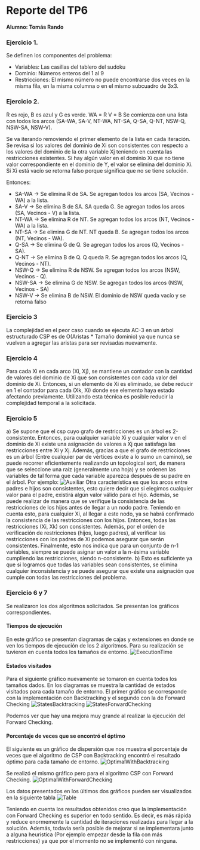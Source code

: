 # Reporte del TP6
 **Alumno: Tomás Rando**

### Ejercicio 1.

Se definen los componentes del problema:


- Variables: Las casillas del tablero del sudoku
- Dominio: Números enteros del 1 al 9
- Restricciones: El mismo número no puede encontrarse dos veces en la misma fila, en la misma columna o en el mismo subcuadro de 3x3.


### Ejercicio 2.
R es rojo, B es azul y G es verde.
WA = R
V = B
Se comienza con una lista con todos los arcos (SA-WA, SA-V, NT-WA, NT-SA, Q-SA, Q-NT, NSW-Q, NSW-SA, NSW-V).


Se va iterando removiendo el primer elemento de la lista en cada iteración. Se revisa si los valores del dominio de Xi son consistentes con respecto a los valores del dominio de la otra variable Xj teniendo en cuenta las restricciones existentes. Si hay algún valor en el dominio Xi que no tiene valor correspondiente en el dominio de Y, el valor se elimina del dominio Xi. Si Xi está vacío se retorna falso porque significa que no se tiene solución.


Entonces:  
- SA-WA -> Se elimina R de SA. Se agregan todos los arcos (SA, Vecinos - WA) a la lista.
- SA-V -> Se elimina B de SA. SA queda G. Se agregan todos los arcos (SA, Vecinos - V) a la lista.
- NT-WA -> Se elimina R de NT. Se agregan todos los arcos (NT, Vecinos - WA) a la lista.
- NT-SA -> Se elimina G de NT. NT queda B. Se agregan todos los arcos (NT, Vecinos - WA).
- Q-SA -> Se elimina G de Q. Se agregan todos los arcos (Q, Vecinos - SA).
- Q-NT -> Se elimina B de Q. Q queda R. Se agregan todos los arcos (Q, Vecinos - NT).
- NSW-Q -> Se elimina R de NSW. Se agregan todos los arcos (NSW, Vecinos - Q).
- NSW-SA -> Se elimina G de NSW. Se agregan todos los arcos (NSW, Vecinos - SA)
- NSW-V -> Se elimina B de NSW. El dominio de NSW queda vacío y se retorna falso


### Ejercicio 3


La complejidad en el peor caso cuando se ejecuta AC-3 en un árbol estructurado CSP es de O(Aristas * Tamaño dominio) ya que nunca se vuelven a agregar las aristas para ser revisadas nuevamente.


### Ejercicio 4
Para cada Xi en cada arco (Xi, Xj), se mantiene un contador con la cantidad de valores del dominio de Xi que son consistentes con cada valor del dominio de Xi. Entonces, si un elemento de Xi es eliminado, se debe reducir en 1 el contador para cada (Xk, Xi) donde ese elemento haya estado afectando previamente. Utilizando esta técnica es posible reducir la complejidad temporal a la solicitada.


### Ejercicio 5
a)
Se supone que el csp cuyo grafo de restricciones es un árbol es 2-consistente. Entonces, para cualquier variable Xi y cualquier valor v en el dominio de Xi existe una asignación de valores a Xj que satisfaga las restricciones entre Xi y Xj. Además, gracias a que el grafo de restricciones es un árbol (Entre cualquier par de vértices existe a lo sumo un camino), se puede recorrer eficientemente realizando un topological sort, de manera que se seleccione una raíz (generalmente una hoja) y se ordenen las variables de tal forma que cada variable aparezca después de su padre en el árbol. Por ejemplo:
![Auxiliar](Images/auxiliar.png)
Otra característica es que los arcos entre padres e hijos son consistentes, esto quiere decir que si elegimos cualquier valor para el padre, existirá algún valor válido para el hijo. Además, se puede realizar de manera que se verifique la consistencia de las restricciones de los hijos antes de llegar a un nodo padre. Teniendo en cuenta esto, para cualquier Xi, al llegar a este nodo, ya se habrá confirmado la consistencia de las restricciones con los hijos. Entonces, todas las restricciones (Xi, Xk) son consistentes. Además, por el orden de verificación de restricciones (hijos, luego padres), al verificar las restricciones con los padres de Xi podemos asegurar que serán consistentes. Finalmente, esto nos indica que para un conjunto de n-1 variables, siempre se puede asignar un valor a la n-ésima variable cumpliendo las restricciones, siendo n-consistente.
b)
Esto es suficiente ya que si logramos que todas las variables sean consistentes, se elimina cualquier inconsistencia y se puede asegurar que existe una asignación que cumple con todas las restricciones del problema. 


### Ejercicio 6 y 7

Se realizaron los dos algoritmos solicitados. Se presentan los gráficos correspondientes.  

#### Tiempos de ejecución
En este gráfico se presentan diagramas de cajas y extensiones en donde se ven los tiempos de ejecución de los 2 algoritmos. Para su realización se tuvieron en cuenta todos los tamaños de entorno.
![ExecutionTime](Images/ExecutionTime.png)

#### Estados visitados
Para el siguiente gráfico nuevamente se tomaron en cuenta todos los tamaños dados. En los diagramas se muestra la cantidad de estados visitados para cada tamaño de entorno. El primer gráfico se corresponde con la implementación con Backtracking y el segundo con la de Forward Checking
![StatesBacktracking](Images/StatesWithBacktracking.png)
![StatesForwardChecking](Images/StatesWithForwardChecking.png)

Podemos ver que hay una mejora muy grande al realizar la ejecución del Forward Checking.

#### Porcentaje de veces que se encontró el óptimo
El siguiente es un gráfico de dispersión que nos muestra el porcentaje de veces que el algoritmo de CSP con Backtracking encontró el resultado óptimo para cada tamaño de entorno.
![OptimalWithBacktracking](Images/OptimalWithBacktracking.png)

Se realizó el mismo gráfico pero para el algoritmo CSP con Forward Checking.
![OptimalWithForwardChecking](Images/OptimalWithForwardChecking.png)

Los datos presentados en los últimos dos gráficos pueden ser visualizados en la siguiente tabla
![Table](Images/table.png)

Teniendo en cuenta los resultados obtenidos creo que la implementación con Forward Checking es superior en todo sentido. Es decir, es más rápida y reduce enormemente la cantidad de iteraciones realizadas para llegar a la solución. Además, todavía sería posible de mejorar si se implementara junto a alguna heurística (Por ejemplo empezar desde la fila con más restricciones) ya que por el momento no se implementó con ninguna.
